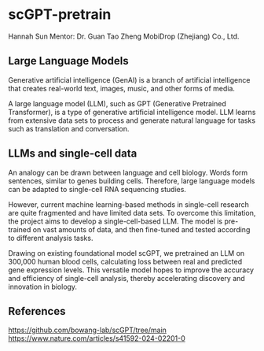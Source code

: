 # scGPT-pretrain
Hannah Sun
Mentor: Dr. Guan Tao Zheng
MobiDrop (Zhejiang) Co., Ltd.

## Large Language Models
Generative artificial intelligence (GenAI) is a branch of artificial intelligence that creates real-world text, images, music, and other forms of media.

A large language model (LLM), such as GPT (Generative Pretrained Transformer), is a type of generative artificial intelligence model. LLM learns from extensive data sets to process and generate natural language for tasks such as translation and conversation.

## LLMs and single-cell data
An analogy can be drawn between language and cell biology. Words form sentences, similar to genes building cells. Therefore, large language models can be adapted to single-cell RNA sequencing studies.

However, current machine learning-based methods in single-cell research are quite fragmented and have limited data sets. To overcome this limitation, the project aims to develop a single-cell-based LLM. The model is pre-trained on vast amounts of data, and then fine-tuned and tested according to different analysis tasks.

Drawing on existing foundational model scGPT, we pretrained an LLM on 300,000 human blood cells, calculating loss between real and predicted gene expression levels. This versatile model hopes to improve the accuracy and efficiency of single-cell analysis, thereby accelerating discovery and innovation in biology.

## References
https://github.com/bowang-lab/scGPT/tree/main
https://www.nature.com/articles/s41592-024-02201-0



